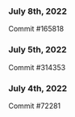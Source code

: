 ### July 8th, 2022

Commit #165818

### July 5th, 2022

Commit #314353


### July 4th, 2022

Commit #72281

